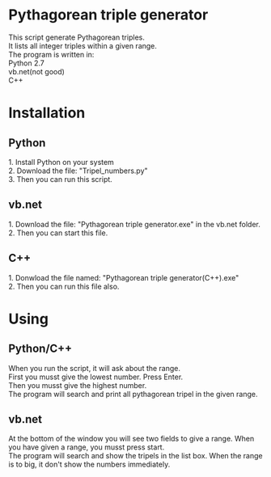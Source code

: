 # Pythagorean triple generator
This script generate Pythagorean triples.</br>
It lists all integer triples within a given range.</br>
The program is written in:</br>
Python 2.7</br>
vb.net(not good)</br>
C++</br>

# Installation
<h2>Python</h2>
1. Install Python on your system</br>
2. Download the file: "Tripel_numbers.py"</br>
3. Then you can run this script.

<h2>vb.net</h2>
1. Download the file: "Pythagorean triple generator.exe" in the vb.net folder.</br>
2. Then you can start this file.

<h2>C++</h2>
1. Donwload the file named: "Pythagorean triple generator(C++).exe"</br>
2. Then you can run this file also.

# Using
<h2>Python/C++</h2>
When you run the script, it will ask about the range.</br>
First you musst give the lowest number. Press Enter.</br>
Then you musst give the highest number.</br>
The program will search and print all pythagorean tripel in the given range.

<h2>vb.net</h2>
At the bottom of the window you will see two fields to give a range. When you have given a range, you musst press start.</br>
The program will search and show the tripels in the list box. When the range is to big, it don't show the numbers immediately.